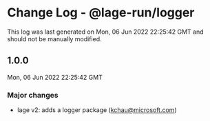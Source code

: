 # Change Log - @lage-run/logger

This log was last generated on Mon, 06 Jun 2022 22:25:42 GMT and should not be manually modified.

<!-- Start content -->

## 1.0.0

Mon, 06 Jun 2022 22:25:42 GMT

### Major changes

- lage v2: adds a logger package (kchau@microsoft.com)
